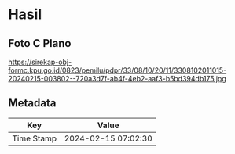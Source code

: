# Hasil

## Foto C Plano

https://sirekap-obj-formc.kpu.go.id/0823/pemilu/pdpr/33/08/10/20/11/3308102011015-20240215-003802--720a3d7f-ab4f-4eb2-aaf3-b5bd394db175.jpg


## Metadata

| Key        | Value               |
| ---------- | ------------------- |
| Time Stamp | 2024-02-15 07:02:30 |



